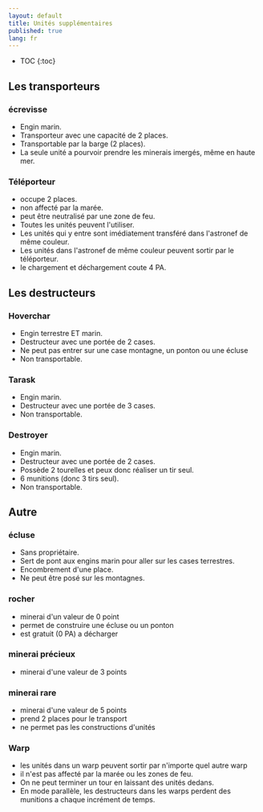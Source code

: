```yaml
---
layout: default
title: Unités supplémentaires
published: true
lang: fr
---
```

* TOC
{:toc}


## Les transporteurs
 
### écrevisse
- Engin marin.
- Transporteur avec une capacité de 2 places.
- Transportable par la barge (2 places).
- La seule unité a pourvoir prendre les minerais imergés, même en haute mer.

### Téléporteur
- occupe 2 places.
- non affecté par la marée.
- peut être neutralisé par une zone de feu.
- Toutes les unités peuvent l'utiliser.
- Les unités qui y entre sont imédiatement transféré dans l'astronef de même couleur.
- Les unités dans l'astronef de même couleur peuvent sortir par le téléporteur.
- le chargement et déchargement coute 4 PA.
 	 	 
## Les destructeurs

### Hoverchar
- Engin terrestre ET marin.
- Destructeur avec une portée de 2 cases.
- Ne peut pas entrer sur une case montagne, un ponton ou une écluse
- Non transportable.

###	Tarask
- Engin marin.
- Destructeur avec une portée de 3 cases.
- Non transportable.

###	Destroyer
- Engin marin.
- Destructeur avec une portée de 2 cases.
- Possède 2 tourelles et peux donc réaliser un tir seul.
- 6 munitions (donc 3 tirs seul).
- Non transportable.

## Autre

### écluse
- Sans propriétaire.
- Sert de pont aux engins marin pour aller sur les cases terrestres.
- Encombrement d'une place.
- Ne peut être posé sur les montagnes.

### rocher	
- minerai d'un valeur de 0 point
- permet de construire une écluse ou un ponton
- est gratuit (0 PA) a décharger

### minerai précieux	
- minerai d'une valeur de 3 points

### minerai rare	
- minerai d'une valeur de 5 points
- prend 2 places pour le transport
- ne permet pas les constructions d'unités

### Warp
- les unités dans un warp peuvent sortir par n'importe quel autre warp
- il n'est pas affecté par la marée ou les zones de feu.
- On ne peut terminer un tour en laissant des unités dedans.
- En mode parallèle, les destructeurs dans les warps perdent des munitions a chaque incrément de temps.
